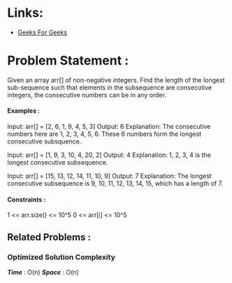 # Links:

- [Geeks For Geeks](https://www.geeksforgeeks.org/problems/longest-consecutive-subsequence2449/1)

# Problem Statement :
Given an array arr[] of non-negative integers. Find the length of the longest sub-sequence such that elements in the subsequence are consecutive integers, the consecutive numbers can be in any order.

#### Examples :

Input: arr[] = [2, 6, 1, 9, 4, 5, 3]
Output: 6
Explanation: The consecutive numbers here are 1, 2, 3, 4, 5, 6. These 6 numbers form the longest consecutive subsquence.

Input: arr[] = [1, 9, 3, 10, 4, 20, 2]
Output: 4
Explanation: 1, 2, 3, 4 is the longest consecutive subsequence.

Input: arr[] = [15, 13, 12, 14, 11, 10, 9]
Output: 7
Explanation: The longest consecutive subsequence is 9, 10, 11, 12, 13, 14, 15, which has a length of 7.

#### Constraints :

1 <= arr.size() <= 10^5
0 <= arr[i] <= 10^5

## Related Problems :


### Optimized Solution Complexity

**_Time_** : O(n)
**_Space_** : O(n)